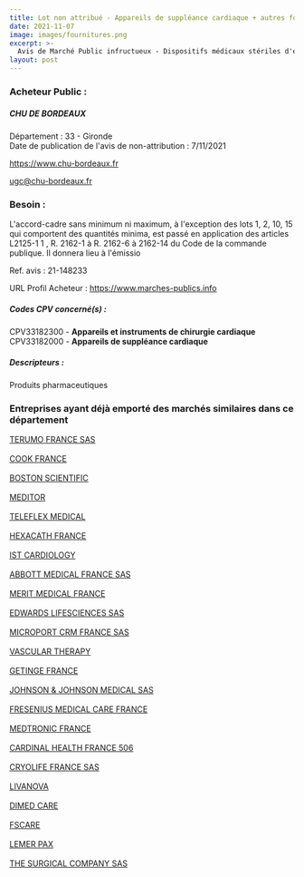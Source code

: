 ```yaml
---
title: Lot non attribué - Appareils de suppléance cardiaque + autres fournitures
date: 2021-11-07
image: images/fournitures.png
excerpt: >-
  Avis de Marché Public infructueux - Dispositifs médicaux stériles d'electrophysiologie pour service de cardiologie interventionnelle avec mise à disposition d'équipement au profit du groupement régional de commandes
layout: post
---
```


### Acheteur Public :
##### CHU DE BORDEAUX
Département : 33 - Gironde<br/>
Date de publication de l'avis de non-attribution : 7/11/2021


https://www.chu-bordeaux.fr

ugc@chu-bordeaux.fr


### Besoin :

L'accord-cadre sans minimum ni maximum, à l'exception des lots 1, 2, 10, 15 qui comportent des quantités minima, est passé en application des articles L2125-1 1 , R. 2162-1 à R. 2162-6 à 2162-14 du Code de la commande publique. Il donnera lieu à l'émissio

Ref. avis : 21-148233

URL Profil Acheteur : https://www.marches-publics.info

##### Codes CPV concerné(s) :
CPV33182300 - **Appareils et instruments de chirurgie cardiaque** <br/>
CPV33182000 - **Appareils de suppléance cardiaque** <br/>

##### Descripteurs :
Produits pharmaceutiques <br/>

### Entreprises ayant déjà emporté des marchés similaires dans ce département
<a href="/entreprise-544/siren-300573714">TERUMO FRANCE SAS</a><br/><br/>
<a href="/entreprise-547/siren-329120463">COOK FRANCE</a><br/><br/>
<a href="/entreprise-547/siren-329938245">BOSTON SCIENTIFIC</a><br/><br/>
<a href="/entreprise-548/siren-339306920">MEDITOR</a><br/><br/>
<a href="/entreprise-550/siren-347479883">TELEFLEX MEDICAL</a><br/><br/>
<a href="/entreprise-553/siren-388597569">HEXACATH FRANCE</a><br/><br/>
<a href="/entreprise-554/siren-392653572">IST CARDIOLOGY</a><br/><br/>
<a href="/entreprise-554/siren-398043356">ABBOTT MEDICAL FRANCE SAS</a><br/><br/>
<a href="/entreprise-555/siren-399728906">MERIT MEDICAL FRANCE</a><br/><br/>
<a href="/entreprise-559/siren-429487507">EDWARDS LIFESCIENCES SAS</a><br/><br/>
<a href="/entreprise-563/siren-477828412">MICROPORT CRM FRANCE SAS</a><br/><br/>
<a href="/entreprise-569/siren-513172148">VASCULAR THERAPY</a><br/><br/>
<a href="/entreprise-572/siren-562096297">GETINGE FRANCE</a><br/><br/>
<a href="/entreprise-573/siren-612030619">JOHNSON & JOHNSON MEDICAL SAS</a><br/><br/>
<a href="/entreprise-573/siren-652025289">FRESENIUS MEDICAL CARE FRANCE</a><br/><br/>
<a href="/entreprise-573/siren-722008232">MEDTRONIC FRANCE</a><br/><br/>
<a href="/entreprise-578/siren-812365609">CARDINAL HEALTH FRANCE 506</a><br/><br/>
<a href="/entreprise-578/siren-813683711">CRYOLIFE FRANCE SAS</a><br/><br/>
<a href="/entreprise-580/siren-832026504">LIVANOVA</a><br/><br/>
<a href="/entreprise-581/siren-839621901">DIMED CARE</a><br/><br/>
<a href="/entreprise-581/siren-844244129">FSCARE</a><br/><br/>
<a href="/entreprise-582/siren-870801594">LEMER PAX</a><br/><br/>
<a href="/entreprise-582/siren-945650141">THE SURGICAL COMPANY SAS</a><br/><br/>
